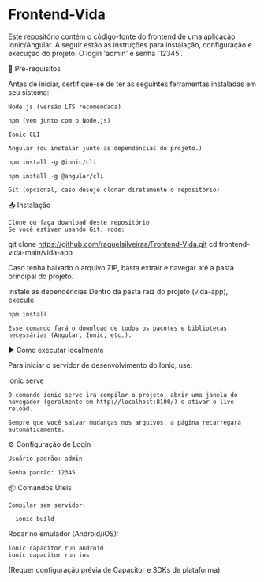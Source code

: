 # Frontend-Vida

Este repositório contém o código-fonte do frontend de uma aplicação Ionic/Angular. A seguir estão as instruções para instalação, configuração e execução do projeto. O login 'admin' e senha '12345'.

🔧 Pré-requisitos

Antes de iniciar, certifique-se de ter as seguintes ferramentas instaladas em seu sistema:

    Node.js (versão LTS recomendada)

    npm (vem junto com o Node.js)

    Ionic CLI

    Angular (ou instalar junto as dependências do projeto.)

    npm install -g @ionic/cli
    
    npm install -g @angular/cli

    Git (opcional, caso deseje clonar diretamente o repositório)

📥 Instalação

    Clone ou faça download deste repositório
    Se você estiver usando Git, rode:

git clone https://github.com/raquelsilveiraa/Frontend-Vida.git
cd frontend-vida-main/vida-app

Caso tenha baixado o arquivo ZIP, basta extrair e navegar até a pasta principal do projeto.

Instale as dependências
Dentro da pasta raiz do projeto (vida-app), execute:

    npm install

    Esse comando fará o download de todos os pacotes e bibliotecas necessárias (Angular, Ionic, etc.).

▶️ Como executar localmente

Para iniciar o servidor de desenvolvimento do Ionic, use:

ionic serve

    O comando ionic serve irá compilar o projeto, abrir uma janela do navegador (geralmente em http://localhost:8100/) e ativar o live reload.

    Sempre que você salvar mudanças nos arquivos, a página recarregará automaticamente.

⚙️ Configuração de Login

    Usuário padrão: admin

    Senha padrão: 12345


📦 Comandos Úteis

    Compilar sem servidor:

      ionic build

  Rodar no emulador (Android/iOS):

    ionic capacitor run android
    ionic capacitor run ios

(Requer configuração prévia de Capacitor e SDKs de plataforma)
